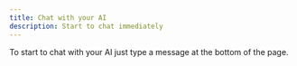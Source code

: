 ```yaml
---
title: Chat with your AI
description: Start to chat immediately
---
```

To start to chat with your AI just type a message at the bottom of the page. 

